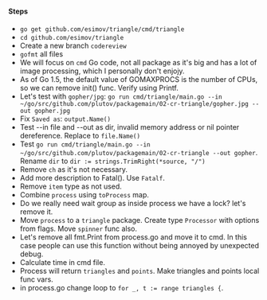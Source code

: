 #### Steps

 - `go get github.com/esimov/triangle/cmd/triangle`
 - `cd github.com/esimov/triangle`
 - Create a new branch `codereview`
 - `gofmt` all files
 - We will focus on `cmd` Go code, not all package as it's big and has a lot of image processing, which I personally don't enjojy.
 - As of Go 1.5, the default value of GOMAXPROCS is the number of CPUs, so we can remove init() func. Verify using Printf.
 - Let's test with `gopher/jpg`: `go run cmd/triangle/main.go --in ~/go/src/github.com/plutov/packagemain/02-cr-triangle/gopher.jpg --out gopher.jpg`
- Fix `Saved as`: `output.Name()`
 - Test --in file and --out as dir, invalid memory address or nil pointer dereference. Replace to `file.Name()`
 - Test `go run cmd/triangle/main.go --in ~/go/src/github.com/plutov/packagemain/02-cr-triangle --out gopher`. Rename `dir` to `dir := strings.TrimRight(*source, "/")`
 - Remove `ch` as it's not necessary.
 - Add more description to Fatal(). Use `Fatalf`.
 - Remove `item` type as not used.
 - Combine `process` using `toProcess` map.
 - Do we really need wait group as inside process we have a lock? let's remove it.
 - Move `process` to a `triangle` package. Create type `Processor` with options from flags. Move `spinner` func also.
 - Let's remove all fmt.Print from process.go and move it to cmd. In this case people can use this function without being annoyed by unexpected debug.
 - Calculate time in cmd file.
 - Process will return `triangles` and `points`. Make triangles and points local func vars.
 - in process.go change loop to `for _, t := range triangles {`.